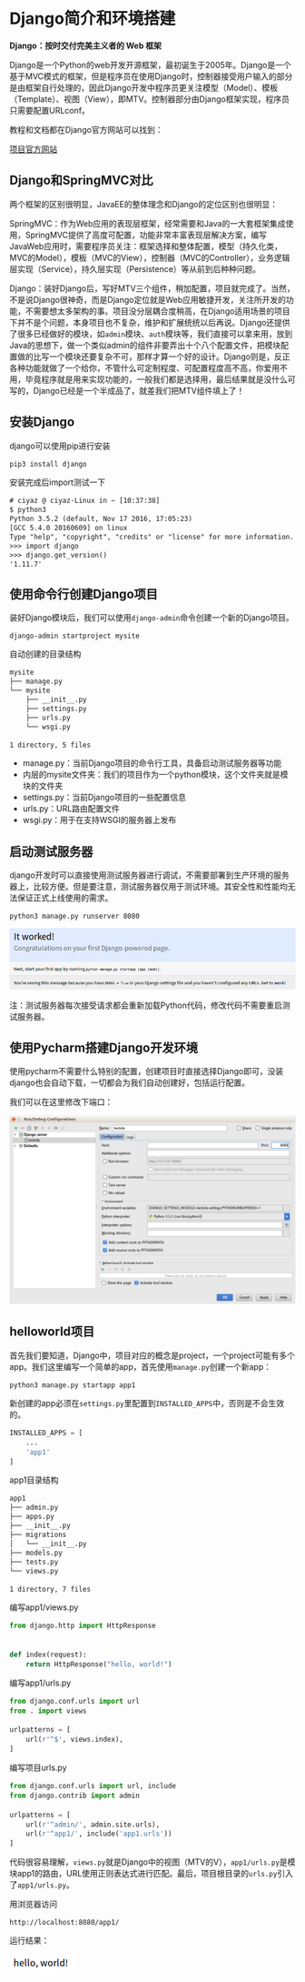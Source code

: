 # Django简介和环境搭建

**Django：按时交付完美主义者的 Web 框架**

Django是一个Python的web开发开源框架，最初诞生于2005年。Django是一个基于MVC模式的框架，但是程序员在使用Django时，控制器接受用户输入的部分是由框架自行处理的，因此Django开发中程序员更关注模型（Model）、模板（Template）、视图（View），即MTV。控制器部分由Django框架实现，程序员只需要配置URLconf。

教程和文档都在Django官方网站可以找到：

[项目官方网站](https://www.djangoproject.com/)

## Django和SpringMVC对比

两个框架的区别很明显，JavaEE的整体理念和Django的定位区别也很明显：

SpringMVC：作为Web应用的表现层框架，经常需要和Java的一大套框架集成使用，SpringMVC提供了高度可配置，功能非常丰富表现层解决方案，编写JavaWeb应用时，需要程序员关注：框架选择和整体配置，模型（持久化类，MVC的Model），模板（MVC的View），控制器（MVC的Controller），业务逻辑层实现（Service），持久层实现（Persistence）等从前到后种种问题。

Django：装好Django后，写好MTV三个组件，稍加配置，项目就完成了。当然，不是说Django很神奇，而是Django定位就是Web应用敏捷开发，关注所开发的功能，不需要想太多架构的事。项目没分层耦合度稍高，在Django适用场景的项目下并不是个问题，本身项目也不复杂，维护和扩展统统以后再说。Django还提供了很多已经做好的模块，如`admin`模块、`auth`模块等，我们直接可以拿来用，放到Java的思想下，做一个类似admin的组件非要弄出十个八个配置文件，把模块配置做的比写一个模块还要复杂不可，那样才算一个好的设计。Django则是，反正各种功能就做了一个给你，不管什么可定制程度、可配置程度高不高，你爱用不用，毕竟程序就是用来实现功能的，一般我们都是选择用，最后结果就是没什么可写的，Django已经是一个半成品了，就差我们把MTV组件填上了！

## 安装Django

django可以使用pip进行安装

```
pip3 install django
```

安装完成后import测试一下

```
# ciyaz @ ciyaz-Linux in ~ [10:37:38]
$ python3
Python 3.5.2 (default, Nov 17 2016, 17:05:23)
[GCC 5.4.0 20160609] on linux
Type "help", "copyright", "credits" or "license" for more information.
>>> import django
>>> django.get_version()
'1.11.7'
```

## 使用命令行创建Django项目

装好Django模块后，我们可以使用`django-admin`命令创建一个新的Django项目。

```
django-admin startproject mysite
```

自动创建的目录结构
```
mysite
├── manage.py
└── mysite
    ├── __init__.py
    ├── settings.py
    ├── urls.py
    └── wsgi.py

1 directory, 5 files
```

* manage.py：当前Django项目的命令行工具，具备启动测试服务器等功能
* 内层的mysite文件夹：我们的项目作为一个python模块，这个文件夹就是模块的文件夹
* settings.py：当前Django项目的一些配置信息
* urls.py：URL路由配置文件
* wsgi.py：用于在支持WSGI的服务器上发布

## 启动测试服务器

django开发时可以直接使用测试服务器进行调试，不需要部署到生产环境的服务器上，比较方便。但是要注意，测试服务器仅用于测试环境。其安全性和性能均无法保证正式上线使用的需求。

```
python3 manage.py runserver 8080
```

![](res/1.png)

注：测试服务器每次接受请求都会重新加载Python代码，修改代码不需要重启测试服务器。

## 使用Pycharm搭建Django开发环境

使用pycharm不需要什么特别的配置，创建项目时直接选择Django即可，没装django也会自动下载，一切都会为我们自动创建好，包括运行配置。

我们可以在这里修改下端口：

![](res/2.png)

## helloworld项目

首先我们要知道，Django中，项目对应的概念是project，一个project可能有多个app。我们这里编写一个简单的app，首先使用`manage.py`创建一个新app：

```
python3 manage.py startapp app1
```

新创建的app必须在`settings.py`里配置到`INSTALLED_APPS`中，否则是不会生效的。

```python
INSTALLED_APPS = [
    ...
    'app1'
]
```

app1目录结构
```
app1
├── admin.py
├── apps.py
├── __init__.py
├── migrations
│   └── __init__.py
├── models.py
├── tests.py
└── views.py

1 directory, 7 files
```

编写app1/views.py
```python
from django.http import HttpResponse


def index(request):
	return HttpResponse("hello, world!")
```

编写app1/urls.py
```python
from django.conf.urls import url
from . import views

urlpatterns = [
    url(r'^$', views.index),
]
```

编写项目urls.py
```python
from django.conf.urls import url, include
from django.contrib import admin

urlpatterns = [
    url(r'^admin/', admin.site.urls),
    url(r'^app1/', include('app1.urls'))
]
```

代码很容易理解，`views.py`就是Django中的视图（MTV的V），`app1/urls.py`是模块app1的路由，URL使用正则表达式进行匹配。最后，项目根目录的`urls.py`引入了`app1/urls.py`。

用浏览器访问
```
http://localhost:8080/app1/
```

运行结果：

![](res/3.png)
